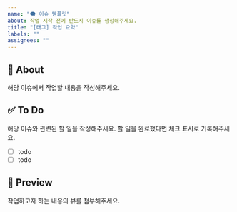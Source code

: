 ```yaml
---
name: "🗨️ 이슈 템플릿"
about: 작업 시작 전에 반드시 이슈를 생성해주세요.
title: "[태그] 작업 요약"
labels: ""
assignees: ""
---
```


## 📄 About

해당 이슈에서 작업할 내용을 작성해주세요.

## ✅ To Do

해당 이슈와 관련된 할 일을 작성해주세요.
할 일을 완료했다면 체크 표시로 기록해주세요.

- [ ] todo
- [ ] todo

## 🎨 Preview

작업하고자 하는 내용의 뷰를 첨부해주세요.
